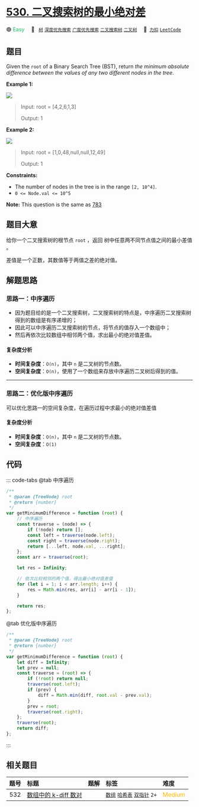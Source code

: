 # [530. 二叉搜索树的最小绝对差](https://2xiao.github.io/leetcode-js/problem/0530.html)

🟢 <font color=#15bd66>Easy</font>&emsp; 🔖&ensp; [`树`](/tag/tree.md) [`深度优先搜索`](/tag/depth-first-search.md) [`广度优先搜索`](/tag/breadth-first-search.md) [`二叉搜索树`](/tag/binary-search-tree.md) [`二叉树`](/tag/binary-tree.md)&emsp; 🔗&ensp;[`力扣`](https://leetcode.cn/problems/minimum-absolute-difference-in-bst) [`LeetCode`](https://leetcode.com/problems/minimum-absolute-difference-in-bst)

## 题目

Given the `root` of a Binary Search Tree (BST), return _the minimum absolute
difference between the values of any two different nodes in the tree_.

**Example 1:**

![](https://assets.leetcode.com/uploads/2021/02/05/bst1.jpg)

> Input: root = [4,2,6,1,3]
>
> Output: 1

**Example 2:**

![](https://assets.leetcode.com/uploads/2021/02/05/bst2.jpg)

> Input: root = [1,0,48,null,null,12,49]
>
> Output: 1

**Constraints:**

- The number of nodes in the tree is in the range `[2, 10^4]`.
- `0 <= Node.val <= 10^5`

**Note:** This question is the same as [783](./0783.md)

## 题目大意

给你一个二叉搜索树的根节点 `root` ，返回 树中任意两不同节点值之间的最小差值 。

差值是一个正数，其数值等于两值之差的绝对值。

## 解题思路

### 思路一：中序遍历

- 因为题目给的是一个二叉搜索树，二叉搜索树的特点是，中序遍历二叉搜索树得到的数组是有序递增的；
- 因此可以中序遍历二叉搜索树的节点，将节点的值存入一个数组中；
- 然后再依次比较数组中相邻两个值，求出最小的绝对值差值。

#### 复杂度分析

- **时间复杂度**：`O(n)`，其中 `n` 是二叉树的节点数。
- **空间复杂度**：`O(n)`，使用了一个数组来存放中序遍历二叉树后得到的值。

---

### 思路二：优化版中序遍历

可以优化思路一的空间复杂度，在遍历过程中求最小的绝对值差值

#### 复杂度分析

- **时间复杂度**：`O(n)`，其中 `n` 是二叉树的节点数。
- **空间复杂度**：`O(1)`

## 代码

::: code-tabs
@tab 中序遍历

```javascript
/**
 * @param {TreeNode} root
 * @return {number}
 */
var getMinimumDifference = function (root) {
	// 中序遍历
	const traverse = (node) => {
		if (!node) return [];
		const left = traverse(node.left);
		const right = traverse(node.right);
		return [...left, node.val, ...right];
	};
	const arr = traverse(root);

	let res = Infinity;

	// 依次比较相邻的两个值，得出最小绝对值差值
	for (let i = 1; i < arr.length; i++) {
		res = Math.min(res, arr[i] - arr[i - 1]);
	}

	return res;
};
```

@tab 优化版中序遍历

```javascript
/**
 * @param {TreeNode} root
 * @return {number}
 */
var getMinimumDifference = function (root) {
	let diff = Infinity;
	let prev = null;
	const traverse = (root) => {
		if (!root) return null;
		traverse(root.left);
		if (prev) {
			diff = Math.min(diff, root.val - prev.val);
		}
		prev = root;
		traverse(root.right);
	};
	traverse(root);
	return diff;
};
```

:::

## 相关题目

<!-- prettier-ignore -->
| 题号 | 标题 | 题解 | 标签 | 难度 |
| :------: | :------ | :------: | :------ | :------ |
| 532 | [数组中的 k-diff 数对](https://leetcode.com/problems/k-diff-pairs-in-an-array) |  |  [`数组`](/tag/array.md) [`哈希表`](/tag/hash-table.md) [`双指针`](/tag/two-pointers.md) `2+` | <font color=#ffb800>Medium</font> |
